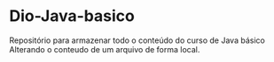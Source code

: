 # Dio-Java-basico
Repositório para armazenar todo o conteúdo do curso de Java básico
Alterando o conteudo de um arquivo de forma local.